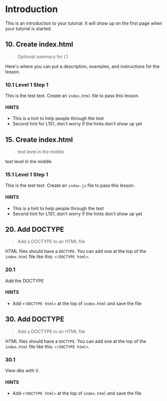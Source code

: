 # Introduction

This is an introduction to your tutorial. It will show up on the first page when your tutorial is started.

## 10. Create index.html

> Optional summary for L1

Here's where you can put a description, examples, and instructions for the lesson. 

### 10.1 Level 1 Step 1

This is the test text. Create an `index.html` file to pass this lesson.

#### HINTS

* This is a hint to help people through the test
* Second hint for L1S1, don't worry if the hints don't show up yet

## 15. Create index.html

> test level in the middle

test level in the middle

### 15.1 Level 1 Step 1

This is the test text. Create an `index.js` file to pass this lesson.

#### HINTS

* This is a hint to help people through the test
* Second hint for L1S1, don't worry if the hints don't show up yet

## 20. Add DOCTYPE

> Add a DOCTYPE to an HTML file

HTML files should have a `DOCTYPE`. You can add one at the top of the `index.html` file like this: `<!DOCTYPE html>`.

### 20.1

Add the DOCTYPE

#### HINTS

* Add `<!DOCTYPE html>` at the top of `index.html` and save the file

## 30. Add DOCTYPE

> Add a DOCTYPE to an HTML file

HTML files should have a `DOCTYPE`. You can add one at the top of the `index.html` file like this: `<!DOCTYPE html>`.

### 30.1

View dbs with \l

#### HINTS

* Add `<!DOCTYPE html>` at the top of `index.html` and save the file
